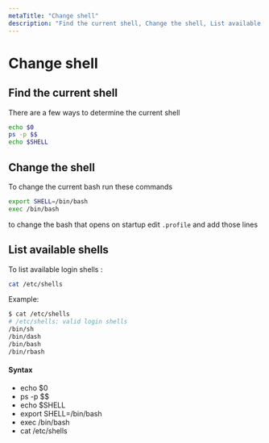 ```yaml
---
metaTitle: "Change shell"
description: "Find the current shell, Change the shell, List available shells"
---
```


# Change shell



## Find the current shell


There are a few ways to determine the current shell

```bash
echo $0
ps -p $$
echo $SHELL

```



## Change the shell


To change the current bash run these commands

```bash
export SHELL=/bin/bash
exec /bin/bash

```

to change the bash that opens on startup edit `.profile` and add those lines



## List available shells


To list available login shells :

```bash
cat /etc/shells

```

Example:

```bash
$ cat /etc/shells
# /etc/shells: valid login shells
/bin/sh
/bin/dash
/bin/bash
/bin/rbash

```



#### Syntax


- echo $0
- ps -p $$
- echo $SHELL
- export SHELL=/bin/bash
- exec /bin/bash
- cat /etc/shells

